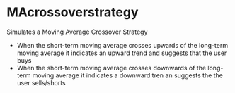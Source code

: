 # MAcrossoverstrategy
Simulates a Moving Average Crossover Strategy

 - When the short-term moving average crosses upwards of the long-term moving average it indicates an upward trend and suggests that the user buys
 - When the short-term moving average crosses downwards of the long-term moving average it indicates a downward tren an suggests the the user sells/shorts


